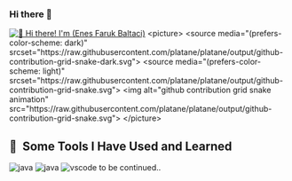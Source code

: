 ### Hi there 👋
[<img src="https://raw.githubusercontent.com/Raymo111/Raymo111/master/intro.gif" alt="👋 Hi there! I'm (Enes Faruk Baltaci)" title="👋 Hi there! I'm (Enes Faruk Baltaci)|[https://raymond.li](https://pl.linkedin.com/in/enes-faruk-baltaci))"/>]([https://raymond.li/](https://pl.linkedin.com/in/enes-faruk-baltaci))
<picture>
  <source media="(prefers-color-scheme: dark)" srcset="https://raw.githubusercontent.com/platane/platane/output/github-contribution-grid-snake-dark.svg">
  <source media="(prefers-color-scheme: light)" srcset="https://raw.githubusercontent.com/platane/platane/output/github-contribution-grid-snake.svg">
  <img alt="github contribution grid snake animation" src="https://raw.githubusercontent.com/platane/platane/output/github-contribution-grid-snake.svg">
</picture>

<h2> 🚀 &nbsp;Some Tools I Have Used and Learned</h2>
<p align="left">
<img src="https://cdn.jsdelivr.net/gh/devicons/devicon/icons/java/java-original.svg" alt="java" width="45" height="45"/>
<img src="https://cdn.jsdelivr.net/gh/devicons/devicon@latest/icons/spring/spring-original.svg" alt="java" width="45" height="45" />
<img src="https://cdn.jsdelivr.net/gh/devicons/devicon/icons/vscode/vscode-original.svg" alt="vscode" width="45" height="45"/>
  to be continued..
</p>

